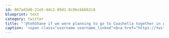 ```yaml
---
id: 867ad3d0-21e5-4dc2-89d1-8c9bcbbb62c8
blueprint: text
category: twitter
title: "'@tehShane if we were planning to go to Coachella together in April in LA then yes."
caption: '<span class="username username_linked">@<a href="https://twitter.com/tehShane" title="Shane Lawrence">tehShane</a></span> if we were planning to go to Coachella together in April in LA then yes.'
---
```

